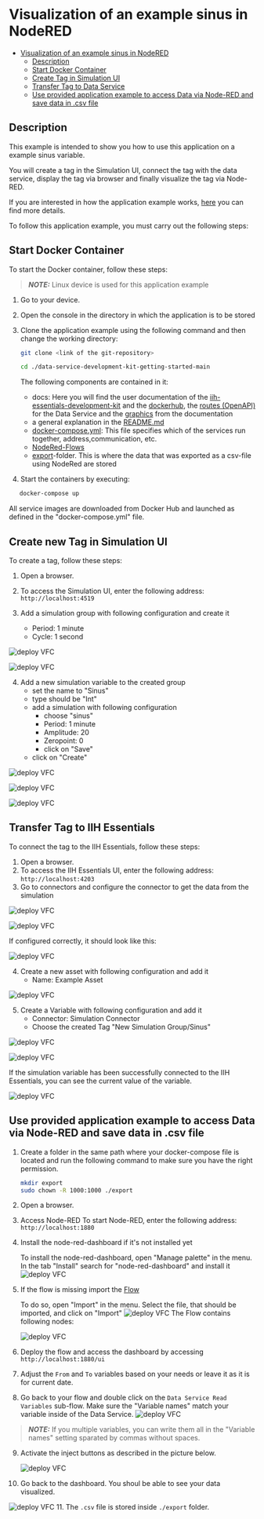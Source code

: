 # Visualization of an example sinus in NodeRED

- [Visualization of an example sinus in NodeRED](#visualization-of-an-example-sinus-in-nodered)
  - [Description](#description)
  - [Start Docker Container](#start-docker-container)
  - [Create Tag in Simulation UI](#create-tag-in-simulation-ui)
  - [Transfer Tag to Data Service](#transfer-tag-to-data-service)
  - [Use provided application example to access Data via Node-RED and save data in .csv file](#use-provided-application-example-to-access-data-via-node-red-and-save-data-in-csv-file)
  
## Description

This example is intended to show you how to use this application on a example sinus variable.

You will create a tag in the Simulation UI, connect the tag with the data service, display the tag via browser and finally visualize the tag via Node-RED.

If you are interested in how the application example works, [here](./Implementation.md) you can find more details.

To follow this application example, you must carry out the following steps:

## Start Docker Container

To start the Docker container, follow these steps:

 > **_NOTE:_**  Linux device is used for this application example

1. Go to your device.
2. Open the console in the directory in which the application is to be stored
3. Clone the application example using the following command and then change the working directory:

   ```bash
   git clone <link of the git-repository>
   
   cd ./data-service-development-kit-getting-started-main
   ```
   The following components are contained in it:
   - docs: Here you will find the user documentation of the [iih-essentials-development-kit](../docs/development-kit) and the [dockerhub](../docs/dockerhub), the [routes (OpenAPI)](../docs/iih-essentials) for the Data Service and the [graphics](../docs/graphics) from the documentation
   - a general explanation in the [README.md](../README.md)
   - [docker-compose.yml](../docker-compose.yml): This file specifies which of the services run together, address,communication, etc.
   - [NodeRed-Flows](../src/flows.json)
   - [export](../export)-folder. This is where the data that was exported as a csv-file using NodeRed are stored
4. Start the containers by executing: 
```bash
   docker-compose up
   ```
   All service images are downloaded from Docker Hub and launched as defined in the "docker-compose.yml" file. 

## Create new Tag in Simulation UI

To create a tag, follow these steps:

1. Open a browser.
2. To access the Simulation UI, enter the following address: `http://localhost:4519`

3. Add a simulation group with following configuration and create it
   - Period: 1 minute
   - Cycle: 1 second

  ![deploy VFC](../docs/graphics/dev-kit/1_Add_Variable.png)

  ![deploy VFC](../docs/graphics/dev-kit/2_Create_Sim_Group.png)


4. Add a new simulation variable to the created group
   - set the name to "Sinus"
   - type should be "Int"
   - add a simulation with following configuration
     - choose "sinus"
     - Period: 1 minute
     - Amplitude: 20
     - Zeropoint: 0
     - click on "Save"
   - click on "Create"

  ![deploy VFC](../docs/graphics/dev-kit/3_Create_Sim_Var.png)

  ![deploy VFC](../docs/graphics/dev-kit/4_New_Variable.png)

  ![deploy VFC](../docs/graphics/dev-kit/5_Sinus_Var.png)

## Transfer Tag to IIH Essentials

To connect the tag to the IIH Essentials, follow these steps:

1. Open a browser.
2. To access the IIH Essentials UI, enter the following address: `http://localhost:4203`
3. Go to connectors and configure the connector to get the data from the simulation

  ![deploy VFC](../docs/graphics/dev-kit/6_Simulation_Connector.png)

  ![deploy VFC](../docs/graphics/dev-kit/7_Simulation_Connector_2.png)

If configured correctly, it should look like this:

  ![deploy VFC](../docs/graphics/dev-kit/8_Simulation_Connector_3.png)

4. Create a new asset with following configuration and add it
    - Name: Example Asset

  ![deploy VFC](../docs/graphics/dev-kit/9_Add_Asset.png)

5. Create a Variable with following configuration and add it
   - Connector: Simulation Connector
   - Choose the created Tag "New Simulation Group/Sinus"

  ![deploy VFC](../docs/graphics/dev-kit/10_Add_Var_Asset.png)

  ![deploy VFC](../docs/graphics/dev-kit/11_Add_Var_Asset.png)

If the simulation variable has been successfully connected to the IIH Essentials, you can see the current value of the variable.

  ![deploy VFC](../docs/graphics/dev-kit/12_Preview_data.png)

## Use provided application example to access Data via Node-RED and save data in .csv file

1. Create a folder in the same path where your docker-compose file is located and run the following command to make sure you have the right permission.
   ```bash
   mkdir export
   sudo chown -R 1000:1000 ./export
   ```
2. Open a browser.
3. Access Node-RED
   To start Node-RED, enter the following address: `http://localhost:1880`
4. Install the node-red-dashboard if it's not installed yet
   
   To install the node-red-dashboard, open "Manage palette" in the menu. In the tab "Install" search for "node-red-dashboard" and install it
    ![deploy VFC](../docs/graphics/nodeRED-install.png)
5. If the flow is missing import the [Flow](../src/flows.json)

   To do so, open "Import" in the menu. Select the file, that should be imported, and click on "Import"
   ![deploy VFC](../docs/graphics/nodeRED-import.png)
   The Flow contains following nodes:

   ![deploy VFC](../docs/graphics/flow_nodes.PNG)
6. Deploy the flow and access the dashboard by accessing `http://localhost:1880/ui`
7. Adjust the `From` and `To` variables based on your needs or leave it as it is for current date. 
8. Go back to your flow and double click on the `Data Service Read Variables` sub-flow. Make sure the "Variable names" match your variable inside of the Data Service. 
   ![deploy VFC](../docs/graphics/sub-flow-settings.PNG)
 > **_NOTE:_**  If you multiple variables, you can write them all in the "Variable names" setting sparated by commas without spaces.

9. Activate the inject buttons as described in the picture below.

   ![deploy VFC](../docs/graphics/activate-flow.PNG)
10. Go back to the dashboard. You shoul be able to see your data visualized.

   ![deploy VFC](../docs/graphics/data-visual.PNG)
11. The `.csv` file is stored inside `./export` folder.